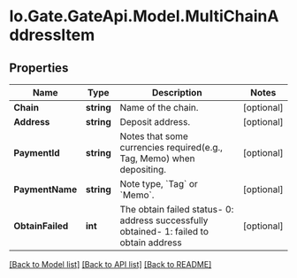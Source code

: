 
# Io.Gate.GateApi.Model.MultiChainAddressItem

## Properties

Name | Type | Description | Notes
------------ | ------------- | ------------- | -------------
**Chain** | **string** | Name of the chain. | [optional] 
**Address** | **string** | Deposit address. | [optional] 
**PaymentId** | **string** | Notes that some currencies required(e.g., Tag, Memo) when depositing. | [optional] 
**PaymentName** | **string** | Note type, &#x60;Tag&#x60; or &#x60;Memo&#x60;. | [optional] 
**ObtainFailed** | **int** | The obtain failed status- 0: address successfully obtained- 1: failed to obtain address | [optional] 

[[Back to Model list]](../README.md#documentation-for-models)
[[Back to API list]](../README.md#documentation-for-api-endpoints)
[[Back to README]](../README.md)
